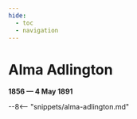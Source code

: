 ```yaml
---
hide:
  - toc
  - navigation 
---
```


# Alma Adlington

**1856 — 4 May 1891**

--8<-- "snippets/alma-adlington.md"
